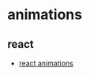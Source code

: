 # animations

## react

* [react animations](https://github.com/reactjs/react-transition-group/tree/v1-stable)
